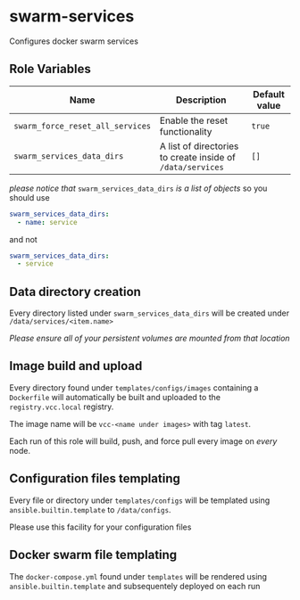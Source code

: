 swarm-services
==============

Configures docker swarm services

Role Variables
--------------

| **Name**                         | **Description**                                            | **Default value** |
| -------------------------------- | ---------------------------------------------------------- | ----------------- |
| `swarm_force_reset_all_services` | Enable the reset functionality                             | `true`            |
| `swarm_services_data_dirs`       | A list of directories to create inside of `/data/services` | `[]`              |

_please notice that_ `swarm_services_data_dirs` _is a list of objects_ so you should use

```yaml
swarm_services_data_dirs:
  - name: service
```

and not

```yaml
swarm_services_data_dirs:
  - service
```

Data directory creation
-----------------------

Every directory listed under `swarm_services_data_dirs` will be created under `/data/services/<item.name>`

_Please ensure all of your persistent volumes are mounted from that location_

Image build and upload
----------------------

Every directory found under `templates/configs/images` containing a `Dockerfile` will automatically be built and uploaded to the `registry.vcc.local` registry.

The image name will be `vcc-<name under images>` with tag `latest`.

Each run of this role will build, push, and force pull every image on _every_ node.

Configuration files templating
------------------------------

Every file or directory under `templates/configs` will be templated using `ansible.builtin.template` to `/data/configs`.

Please use this facility for your configuration files

Docker swarm file templating
----------------------------

The `docker-compose.yml` found under `templates` will be rendered using `ansible.builtin.template` and subsequentely deployed on each run
